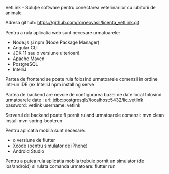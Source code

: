 VetLink - Soluție software pentru conectarea veterinarilor cu iubitorii de animale

Adresa github: https://github.com/romeovasil/licenta_vetLink.git

Pentru a rula aplicatia web sunt necesare urmatoarele: 
  - Node.js și npm (Node Package Manager)
  - Angular CLI
  - JDK 11 sau o versiune ulterioară
  - Apache Maven
  - PostgreSQL
  - IntelliJ


Partea de frontend se poate rula folosind urmatoarele comenzii in ordine intr-un IDE (ex IntelliJ
  npm install
  ng serve



Partea de backend are nevoie de configurarea bazei de date local folosind urmatoarele date :
    url: jdbc:postgresql://localhost:5432/lic_vetlink
    password: vetlink
    username: vetlink

Serverul de backend poate fi pornit ruland urmatoarele comenzi:
    mvn clean install
    mvn spring-boot:run



Pentru aplicatia mobila sunt necesare:
  - o versiune de flutter
  - Xcode (pentru simulator de iPhone)
  - Android Studio

Pentru a putea rula aplicatia mobila trebuie pornit un simulator (de ios/android) si rulata comanda urmatoare:
  flutter run 

